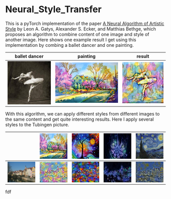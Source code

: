 # Neural_Style_Transfer
This is a pyTorch implementation of the paper [A Neural Algorithm of Artistic Style](https://arxiv.org/pdf/1508.06576.pdf) by Leon A. Gatys, Alexander S. Ecker, and Matthias Bethge, which proposes an algorithm to combine content of one image and style of another image. Here shows one example result I get using this implementation by combing a ballet dancer and one painting.

ballet dancer|painting|result
-------------|----------------|------
![](./content/dancing.jpg)|![](./style/1.jpg)|![](./output/dancing1.jpg)

With this algorithm, we can apply different styles from different images to the same content and get quite interesting results. Here I apply several styles to the Tubingen picture.

||<img src="./style/1.jpg" width="150" height="80">|<img src="./style/2.jpg" width="150" height="80">|<img src="./style/3.jpg" width="150" height="80">|<img src="./style/4.jpg" width="150" height="80">|
|---|---|---|---|---|
|![](./content/tubingen.jpg)|![](./output/tubingen_1.jpg)|![](./output/tubingen_2.jpg)|![](./output/tubingen_3.jpg)|![](./output/tubingen_4.jpg)|

fdf

